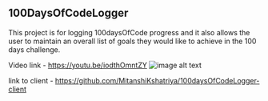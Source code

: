 ## 100DaysOfCodeLogger
This project is for logging 100daysOfCode progress and it also allows the user to maintain an overall list of goals they would like to achieve in the 100 days challenge.

Video link - https://youtu.be/iodthOmntZY
![image alt text](https://youtu.be/iodthOmntZY)


link to client - https://github.com/MitanshiKshatriya/100daysOfCodeLogger-client 